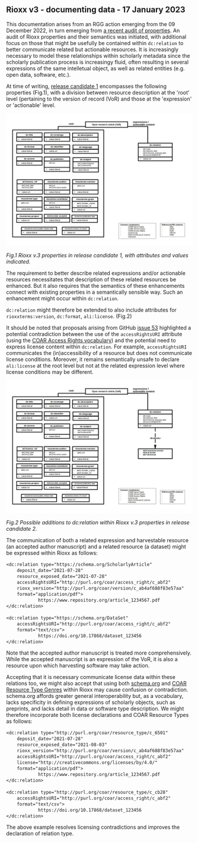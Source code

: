 ## Rioxx v3 - documenting data - 17 January 2023

This documentation arises from an RGG action emerging from the 09 December 2022, in turn emerging from [a recent audit of properties](https://github.com/antleaf/rioxx/issues/53). An audit of Rioxx properties and their semantics was initiated, with additional focus on those that might be usefully be contained within `dc:relation` to better communicate related but actionable resources. It is increasingly necessary to model these relationships within scholarly metadata since the scholarly publication process is increasingy fluid, often resulting in several expressions of the same intelletual object, as well as related entities (e.g. open data, software, etc.).

At time of writing, [release candidate 1](https://www.rioxx.net/profiles/v3-0-rc-1/) encompasses the following properties (Fig.1), with a division between resource description at the 'root' level (pertaining to the version of record (VoR) and those at the 'expression' or 'actionable' level.

![](rioxx-model.jpg)

*Fig.1 Rioxx v.3 properties in release candidate 1, with attributes and values indicated.*

The requirement to better describe related expressions and/or actionable resources necessitates that description of these related resources be enhanced. But it also requires that the semantics of these enhancements connect with existing properties in a semantically sensible way. Such an enhancement might occur within `dc:relation`.

`dc:relation` might therefore be extended to also include attributes for `rioxxterms:version`, `dc:format`, `ali:license`. (Fig.2) 

It should be noted that proposals arising from GitHub [issue 53](https://github.com/antleaf/rioxx/issues/53) highlighted a potential contradiction between the use of the `accessRightsURI` attribute (using the [COAR Access Rights vocabulary](https://vocabularies.coar-repositories.org/access_rights/)) and the potential need to express license content within `dc:relation`. For example, `accessRightsURI` communicates the (in)accessibility of a resource but does not communicate license conditions. Moreover, it remains semantically unsafe to declare `ali:license` at the root level but not at the related expression level where license conditions may be different.

![](rioxx-model-possible.jpg)

*Fig.2 Possible additions to dc:relation within Rioxx v.3 properties in release candidate 2.*

The communication of both a related expression and harvestable resource (an accepted author manuscript) and a related resource (a dataset) might be expressed within Rioxx as follows:

```
<dc:relation type="https://schema.org/ScholarlyArticle" 
    deposit_date="2021-07-28" 
    resource_exposed_date="2021-07-28" 
    accessRightsURI="http://purl.org/coar/access_right/c_abf2" 
    rioxx_version="http://purl.org/coar/version/c_ab4af688f83e57aa" 
    format="application/pdf">
            https://www.repository.org/article_1234567.pdf
</dc:relation>

<dc:relation type="https://schema.org/DataSet" 
    accessRightsURI="http://purl.org/coar/access_right/c_abf2" 
    format="text/csv">
            https://doi.org/10.17868/dataset_123456
</dc:relation>

```

Note that the accepted author manuscript is treated more comprehensively. While the accepted manuscript is an expression of the VoR, it is also a resource upon which harvesting software may take action.

Accepting that it is necessary communicate license data within these relations too, we might also accept that using both [schema.org](https://schema.org/) and [COAR Resource Type Genres](https://vocabularies.coar-repositories.org/resource_types/) within Rioxx may cause confusion or contradiction. schema.org affords greater general interoperability but, as a vocabulary, lacks specificity in defining expressions of scholarly objects, such as preprints, and lacks detail in data or software type description. We might therefore incorporate both license declarations and COAR Resource Types as follows:

```
<dc:relation type="http://purl.org/coar/resource_type/c_6501" 
    deposit_date="2021-07-28" 
    resource_exposed_date="2021-08-03" 
    rioxx_version="http://purl.org/coar/version/c_ab4af688f83e57aa"
    accessRightsURI="http://purl.org/coar/access_right/c_abf2"
    license="http://creativecommons.org/licenses/by/4.0/"
    format="application/pdf">
            https://www.repository.org/article_1234567.pdf
</dc:relation>

<dc:relation type="http://purl.org/coar/resource_type/c_cb28" 
    accessRightsURI="http://purl.org/coar/access_right/c_abf2" 
    format="text/csv">
            https://doi.org/10.17868/dataset_123456
</dc:relation>

```

The above example resolves licensing contradictions and improves the declaration of relation type.

